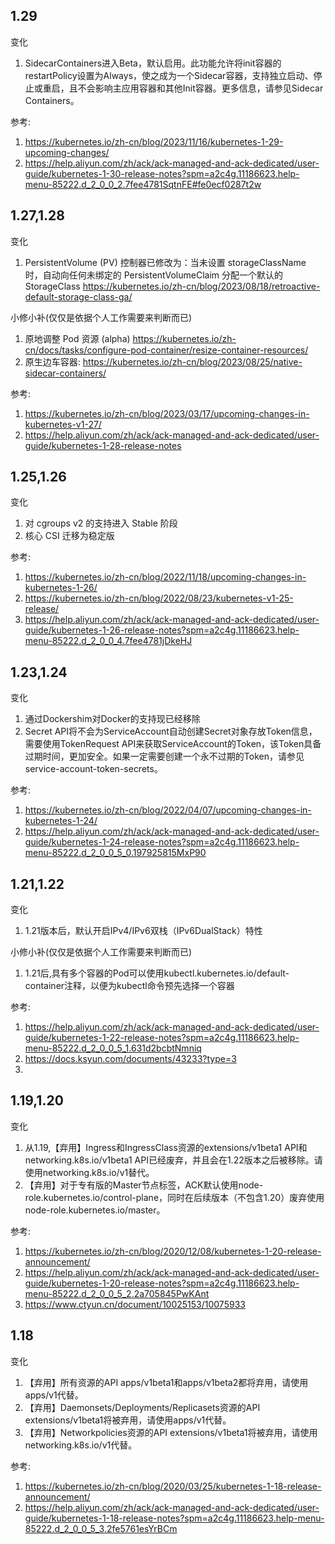 

## 1.29

变化
1. SidecarContainers进入Beta，默认启用。此功能允许将init容器的restartPolicy设置为Always，使之成为一个Sidecar容器，支持独立启动、停止或重启，且不会影响主应用容器和其他Init容器。更多信息，请参见Sidecar Containers。


参考: 
1. https://kubernetes.io/zh-cn/blog/2023/11/16/kubernetes-1-29-upcoming-changes/
2. https://help.aliyun.com/zh/ack/ack-managed-and-ack-dedicated/user-guide/kubernetes-1-30-release-notes?spm=a2c4g.11186623.help-menu-85222.d_2_0_0_2.7fee4781SqtnFE#fe0ecf0287t2w

## 1.27,1.28

变化
1. PersistentVolume (PV) 控制器已修改为：当未设置 storageClassName 时，自动向任何未绑定的 PersistentVolumeClaim 分配一个默认的 StorageClass https://kubernetes.io/zh-cn/blog/2023/08/18/retroactive-default-storage-class-ga/


小修小补(仅仅是依据个人工作需要来判断而已)
1. 原地调整 Pod 资源 (alpha)  https://kubernetes.io/zh-cn/docs/tasks/configure-pod-container/resize-container-resources/
2. 原生边车容器: https://kubernetes.io/zh-cn/blog/2023/08/25/native-sidecar-containers/

参考:  
1. https://kubernetes.io/zh-cn/blog/2023/03/17/upcoming-changes-in-kubernetes-v1-27/
1. https://help.aliyun.com/zh/ack/ack-managed-and-ack-dedicated/user-guide/kubernetes-1-28-release-notes


## 1.25,1.26
变化
1. 对 cgroups v2 的支持进入 Stable 阶段
2. 核心 CSI 迁移为稳定版

参考: 
1. https://kubernetes.io/zh-cn/blog/2022/11/18/upcoming-changes-in-kubernetes-1-26/
2. https://kubernetes.io/zh-cn/blog/2022/08/23/kubernetes-v1-25-release/
3. https://help.aliyun.com/zh/ack/ack-managed-and-ack-dedicated/user-guide/kubernetes-1-26-release-notes?spm=a2c4g.11186623.help-menu-85222.d_2_0_0_4.7fee4781jDkeHJ


## 1.23,1.24
变化
1. 通过Dockershim对Docker的支持现已经移除
2. Secret API将不会为ServiceAccount自动创建Secret对象存放Token信息，需要使用TokenRequest API来获取ServiceAccount的Token，该Token具备过期时间，更加安全。如果一定需要创建一个永不过期的Token，请参见service-account-token-secrets。

参考: 
1. https://kubernetes.io/zh-cn/blog/2022/04/07/upcoming-changes-in-kubernetes-1-24/
2. https://help.aliyun.com/zh/ack/ack-managed-and-ack-dedicated/user-guide/kubernetes-1-24-release-notes?spm=a2c4g.11186623.help-menu-85222.d_2_0_0_5_0.197925815MxP90


## 1.21,1.22

变化
1. 1.21版本后，默认开启IPv4/IPv6双栈（IPv6DualStack）特性

小修小补(仅仅是依据个人工作需要来判断而已)
1. 1.21后,具有多个容器的Pod可以使用kubectl.kubernetes.io/default-container注释，以便为kubectl命令预先选择一个容器

参考:
1. https://help.aliyun.com/zh/ack/ack-managed-and-ack-dedicated/user-guide/kubernetes-1-22-release-notes?spm=a2c4g.11186623.help-menu-85222.d_2_0_0_5_1.631d2bcbtNmniq
2. https://docs.ksyun.com/documents/43233?type=3
3. 

## 1.19,1.20

变化
1. 从1.19,【弃用】Ingress和IngressClass资源的extensions/v1beta1 API和networking.k8s.io/v1beta1 API已经废弃，并且会在1.22版本之后被移除。请使用networking.k8s.io/v1替代。
2. 【弃用】对于专有版的Master节点标签，ACK默认使用node-role.kubernetes.io/control-plane，同时在后续版本（不包含1.20）废弃使用node-role.kubernetes.io/master。


参考:
1. https://kubernetes.io/zh-cn/blog/2020/12/08/kubernetes-1-20-release-announcement/
2. https://help.aliyun.com/zh/ack/ack-managed-and-ack-dedicated/user-guide/kubernetes-1-20-release-notes?spm=a2c4g.11186623.help-menu-85222.d_2_0_0_5_2.2a705845PwKAnt
3. https://www.ctyun.cn/document/10025153/10075933


## 1.18
变化
1. 【弃用】所有资源的API apps/v1beta1和apps/v1beta2都将弃用，请使用apps/v1代替。
2. 【弃用】Daemonsets/Deployments/Replicasets资源的API extensions/v1beta1将被弃用，请使用apps/v1代替。
3. 【弃用】Networkpolicies资源的API extensions/v1beta1将被弃用，请使用networking.k8s.io/v1代替。

参考: 
1. https://kubernetes.io/zh-cn/blog/2020/03/25/kubernetes-1-18-release-announcement/
2. https://help.aliyun.com/zh/ack/ack-managed-and-ack-dedicated/user-guide/kubernetes-1-18-release-notes?spm=a2c4g.11186623.help-menu-85222.d_2_0_0_5_3.2fe5761esYrBCm
